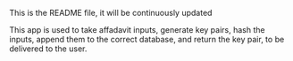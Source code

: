 This is the README file, it will be continuously updated

This app is used to take affadavit inputs, generate key pairs, hash the inputs, append them to the correct database, and return the key pair, to be delivered to the user.
